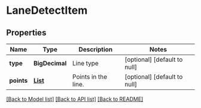 # LaneDetectItem
## Properties

Name | Type | Description | Notes
------------ | ------------- | ------------- | -------------
**type** | **BigDecimal** | Line type | [optional] [default to null]
**points** | [**List**](LaneDetectItem_points.md) | Points in the line. | [optional] [default to null]

[[Back to Model list]](../README.md#documentation-for-models) [[Back to API list]](../README.md#documentation-for-api-endpoints) [[Back to README]](../README.md)

